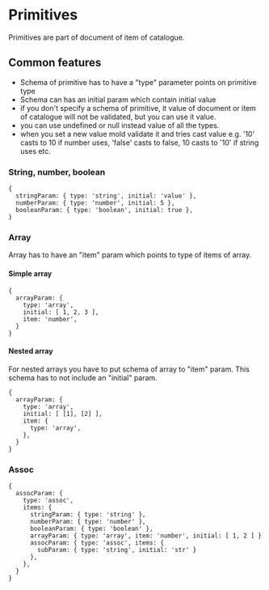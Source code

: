 # Primitives

Primitives are part of document of item of catalogue.

## Common features

* Schema of primitive has to have a "type" parameter points on primitive type
* Schema can has an initial param which contain initial value
* if you don't specify a schema of primitive, it value of document or item of catalogue
  will not be validated, but you can use it value.
* you can use undefined or null instead value of all the types.
* when you set a new value mold validate it and tries cast value
  e.g. '10' casts to 10 if number uses, 'false' casts to false, 10 casts to '10' if string uses etc. 


### String, number, boolean

    {
      stringParam: { type: 'string', initial: 'value' },
      numberParam: { type: 'number', initial: 5 },
      booleanParam: { type: 'boolean', initial: true },
    }
    
### Array

Array has to have an "item" param which points to type of items of array.

#### Simple array

    {
      arrayParam: {
        type: 'array',
        initial: [ 1, 2, 3 ],
        item: 'number',
      }
    }
    
    
#### Nested array

For nested arrays you have to put schema of array to "item" param.
This schema has to not include an "initial" param.

    {
      arrayParam: {
        type: 'array',
        initial: [ [1], [2] ],
        item: {
          type: 'array',
        },
      }
    }
    

### Assoc

    {
      assocParam: {
        type: 'assoc',
        items: {
          stringParam: { type: 'string' },
          numberParam: { type: 'number' },
          booleanParam: { type: 'boolean' },
          arrayParam: { type: 'array', item: 'number', initial: [ 1, 2 ] }
          assocParam: { type: 'assoc', items: {
            subParam: { type: 'string', initial: 'str' }
          },
        },
      }
    }
